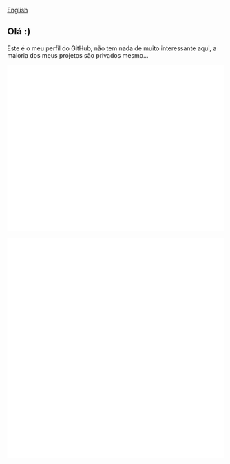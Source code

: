 [English](README-ENGLISH.md)

## Olá :)

Este é o meu perfil do GitHub, não tem nada de muito interessante aqui, a maioria dos meus projetos são privados mesmo...

![Metrics](/github-metrics.svg)

![Calendar](/metrics.plugin.calendar.svg)

<!--
**Vitor1-1Santana/Vitor1-1Santana** is a ✨ _special_ ✨ repository because its `README.md` (this file) appears on your GitHub profile.

Here are some ideas to get you started:

- 🔭 I’m currently working on ...
- 🌱 I’m currently learning ...
- 👯 I’m looking to collaborate on ...
- 🤔 I’m looking for help with ...
- 💬 Ask me about ...
- 📫 How to reach me: ...
- 😄 Pronouns: ...
- ⚡ Fun fact: ...
-->
